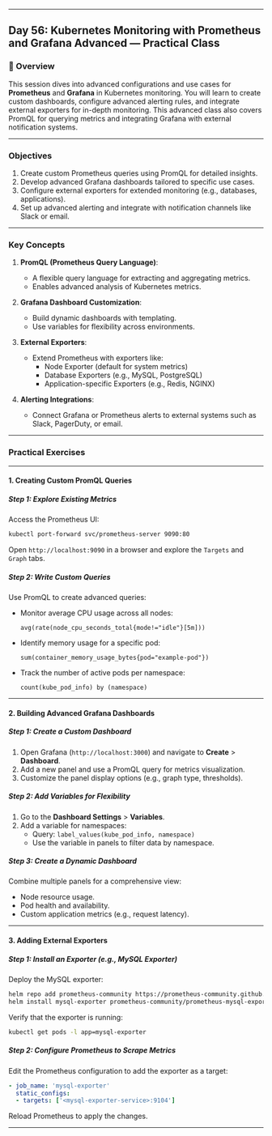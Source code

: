 ﻿---

## Day 56: Kubernetes Monitoring with Prometheus and Grafana Advanced — Practical Class

### 📘 Overview

This session dives into advanced configurations and use cases for **Prometheus** and **Grafana** in Kubernetes monitoring. You will learn to create custom dashboards, configure advanced alerting rules, and integrate external exporters for in-depth monitoring. This advanced class also covers PromQL for querying metrics and integrating Grafana with external notification systems.

---

### Objectives

1. Create custom Prometheus queries using PromQL for detailed insights.
2. Develop advanced Grafana dashboards tailored to specific use cases.
3. Configure external exporters for extended monitoring (e.g., databases, applications).
4. Set up advanced alerting and integrate with notification channels like Slack or email.

---

### Key Concepts

1. **PromQL (Prometheus Query Language)**:
   - A flexible query language for extracting and aggregating metrics.
   - Enables advanced analysis of Kubernetes metrics.

2. **Grafana Dashboard Customization**:
   - Build dynamic dashboards with templating.
   - Use variables for flexibility across environments.

3. **External Exporters**:
   - Extend Prometheus with exporters like:
     - Node Exporter (default for system metrics)
     - Database Exporters (e.g., MySQL, PostgreSQL)
     - Application-specific Exporters (e.g., Redis, NGINX)

4. **Alerting Integrations**:
   - Connect Grafana or Prometheus alerts to external systems such as Slack, PagerDuty, or email.

---

### Practical Exercises

---

#### 1. Creating Custom PromQL Queries

##### Step 1: Explore Existing Metrics
Access the Prometheus UI:
```bash
kubectl port-forward svc/prometheus-server 9090:80
```

Open `http://localhost:9090` in a browser and explore the `Targets` and `Graph` tabs.

##### Step 2: Write Custom Queries
Use PromQL to create advanced queries:
- Monitor average CPU usage across all nodes:
  ```promql
  avg(rate(node_cpu_seconds_total{mode!="idle"}[5m]))
  ```
- Identify memory usage for a specific pod:
  ```promql
  sum(container_memory_usage_bytes{pod="example-pod"})
  ```
- Track the number of active pods per namespace:
  ```promql
  count(kube_pod_info) by (namespace)
  ```

---

#### 2. Building Advanced Grafana Dashboards

##### Step 1: Create a Custom Dashboard
1. Open Grafana (`http://localhost:3000`) and navigate to **Create** > **Dashboard**.
2. Add a new panel and use a PromQL query for metrics visualization.
3. Customize the panel display options (e.g., graph type, thresholds).

##### Step 2: Add Variables for Flexibility
1. Go to the **Dashboard Settings** > **Variables**.
2. Add a variable for namespaces:
   - Query: `label_values(kube_pod_info, namespace)`
   - Use the variable in panels to filter data by namespace.

##### Step 3: Create a Dynamic Dashboard
Combine multiple panels for a comprehensive view:
- Node resource usage.
- Pod health and availability.
- Custom application metrics (e.g., request latency).

---

#### 3. Adding External Exporters

##### Step 1: Install an Exporter (e.g., MySQL Exporter)
Deploy the MySQL exporter:
```bash
helm repo add prometheus-community https://prometheus-community.github.io/helm-charts
helm install mysql-exporter prometheus-community/prometheus-mysql-exporter --set mysql.host=<db-host> --set mysql.user=<user> --set mysql.pass=<password>
```

Verify that the exporter is running:
```bash
kubectl get pods -l app=mysql-exporter
```

##### Step 2: Configure Prometheus to Scrape Metrics
Edit the Prometheus configuration to add the exporter as a target:
```yaml
- job_name: 'mysql-exporter'
  static_configs:
  - targets: ['<mysql-exporter-service>:9104']
```
Reload Prometheus to apply the changes.

---
